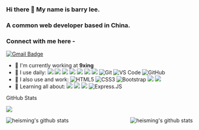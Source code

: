 ### Hi there 👋 My name is barry lee.
### A common web developer based in China.
### Connect with me here -
[![Gmail Badge](https://img.shields.io/badge/-heisming@gmail.com-c14438?style=plastic&logo=Gmail&logoColor=white&link=mailto:heisming@gmail.com)](heisming@gmail.com)

- 🏢 I'm currently working at **9xing**
- 🚀 I use daily:
![](https://img.shields.io/badge/-Vue.js-29beb0?style=flat-square&logo=vue.js&labelColor=ffffff&color=4FC08D)
![](https://img.shields.io/badge/-React-29beb0?style=flat-square&logo=React&labelColor=ffffff&color=61DAFB)
![](https://img.shields.io/badge/-NPM-CB3837?style=flat-square&logo=npm&logoColor=white)
![](https://img.shields.io/badge/-Nodejs-43853d?style=flat-square&logo=Node.js&logoColor=white)
![](https://img.shields.io/badge/-JavaScript-e5cd0c?style=flat-square&logo=JavaScript&labelColor=f7df1e&logoColor=000)
![](https://img.shields.io/badge/-WebPack-1C78C0?style=flat-square&logo=WebPack&logoColor=white)
![](https://img.shields.io/badge/-MySQL-white?style=flat-square&logo=MySQL&logoColor=white&color=fff&labelColor=4479A1)
![Git](https://img.shields.io/badge/-Git-black?style=plastic&logo=git)
![VS Code](https://img.shields.io/badge/-VS%20Code-007ACC?style=plastic&logo=visual-studio-code)
![GitHub](https://img.shields.io/badge/-GitHub-181717?style=plastic&logo=github)
 - 📃 I also use and work: 
![HTML5](https://img.shields.io/badge/-HTML5-E34F26?style=plastic&logo=html5&logoColor=white)
![CSS3](https://img.shields.io/badge/-CSS3-1572B6?style=plastic&logo=css3)
![Bootstrap](https://img.shields.io/badge/-Bootstrap-563D7C?style=plastic&logo=bootstrap)
![](https://img.shields.io/badge/Ant-Design-%230e73ff)
![](https://img.shields.io/badge/UI-Element-%23409eff)
- 🌱 Learning all about:
![](https://img.shields.io/badge/-TypeScript-%23294e80)
![](https://img.shields.io/badge/-Nodejs-43853d?style=flat-square&logo=Node.js&logoColor=white)
![](https://img.shields.io/badge/-MySQL-white?style=flat-square&logo=MySQL&logoColor=white&color=fff&labelColor=4479A1) 
![Express.JS](https://img.shields.io/badge/-Express.JS-c7b198?style=plastic&logo=Express.JS)

GitHub Stats

![](https://activity-graph.herokuapp.com/graph?username=heisming&theme=github)
<div align="center">
    <a href="https://github.com/heisming">
        <img align="left" src="https://github-readme-stats.vercel.app/api?username=heisming&show_icons=truee&include_all_commits=true&theme=onedark&hide=prs" alt="heisming's github stats"/>
    </a>
    <a href="https://github.com/heisming">
        <img align="right" src="https://github-readme-stats.vercel.app/api/top-langs/?username=heisming&layout=compact&show_icons=truee&include_all_commits=true&theme=onedark&card_width=230" alt="heisming's github stats"/>
    </a>
</div>




<!--
https://blog.csdn.net/qq_37954086/article/details/107947088
**heisming/heisming** is a ✨ _special_ ✨ repository because its `README.md` (this file) appears on your GitHub profile.

Here are some ideas to get you started:

- 🔭 I’m currently working on ...
- 🌱 I’m currently learning ...
- 👯 I’m looking to collaborate on ...
- 🤔 I’m looking for help with ...
- 💬 Ask me about ...
- 📫 How to reach me: ...
- 😄 Pronouns: ...
- ⚡ Fun fact: ...
-->
